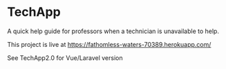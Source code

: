 # TechApp

A quick help guide for professors when a technician is unavailable to help. 

This project is live at https://fathomless-waters-70389.herokuapp.com/

See TechApp2.0 for Vue/Laravel version 

